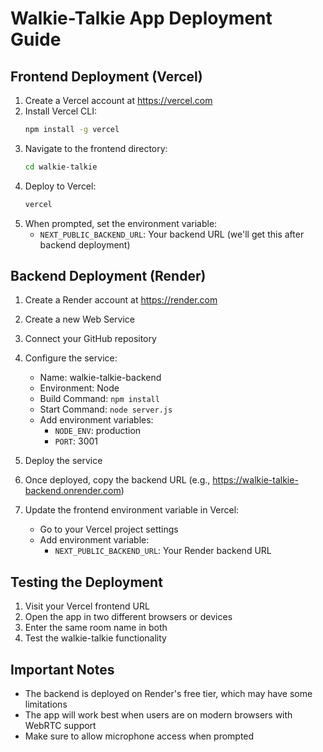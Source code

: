 # Walkie-Talkie App Deployment Guide

## Frontend Deployment (Vercel)

1. Create a Vercel account at https://vercel.com
2. Install Vercel CLI:
   ```bash
   npm install -g vercel
   ```
3. Navigate to the frontend directory:
   ```bash
   cd walkie-talkie
   ```
4. Deploy to Vercel:
   ```bash
   vercel
   ```
5. When prompted, set the environment variable:
   - `NEXT_PUBLIC_BACKEND_URL`: Your backend URL (we'll get this after backend deployment)

## Backend Deployment (Render)

1. Create a Render account at https://render.com
2. Create a new Web Service
3. Connect your GitHub repository
4. Configure the service:
   - Name: walkie-talkie-backend
   - Environment: Node
   - Build Command: `npm install`
   - Start Command: `node server.js`
   - Add environment variables:
     - `NODE_ENV`: production
     - `PORT`: 3001

5. Deploy the service
6. Once deployed, copy the backend URL (e.g., https://walkie-talkie-backend.onrender.com)
7. Update the frontend environment variable in Vercel:
   - Go to your Vercel project settings
   - Add environment variable:
     - `NEXT_PUBLIC_BACKEND_URL`: Your Render backend URL

## Testing the Deployment

1. Visit your Vercel frontend URL
2. Open the app in two different browsers or devices
3. Enter the same room name in both
4. Test the walkie-talkie functionality

## Important Notes

- The backend is deployed on Render's free tier, which may have some limitations
- The app will work best when users are on modern browsers with WebRTC support
- Make sure to allow microphone access when prompted 